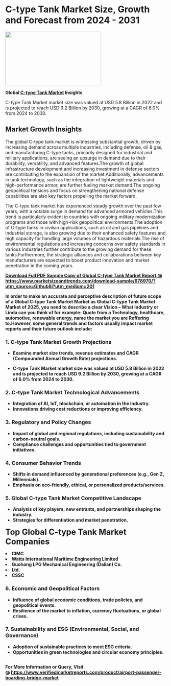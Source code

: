 <H1>C-type Tank Market Size, Growth and Forecast from 2024 - 2031</H1><img class="aligncenter size-medium wp-image-584254" src="https://thirdeyenews.in/wp-content/uploads/2024/09/Global-Market-Research-300x168.jpeg" alt="" width="300" height="168" /><p><strong>Global&nbsp;<a href="https://www.marketsizeandtrends.com/download-sample/678970/?utm_source=Github8j?utm_medium=201">C-type Tank Market</a> Insights</strong></p><p>C-type Tank Market market size was valued at USD 5.8 Billion in 2022 and is projected to reach USD 9.2 Billion by 2030, growing at a CAGR of 6.0% from 2024 to 2030.</p><p><h2>Market Growth Insights</h2> <p>The global C-type tank market is witnessing substantial growth, driven by increasing demand across multiple industries, including defense, oil & gas, and manufacturing.C-type tanks, primarily designed for industrial and military applications, are seeing an upsurge in demand due to their durability, versatility, and advanced features.The growth of global infrastructure development and increasing investment in defense sectors are contributing to the expansion of the market.Additionally, advancements in tank technology, such as the integration of lightweight materials and high-performance armor, are further fueling market demand.The ongoing geopolitical tensions and focus on strengthening national defense capabilities are also key factors propelling the market forward.</p> <p><strong><a href="#"></a></strong></p> <p>The C-type tank market has experienced steady growth over the past few years, with a notable surge in demand for advanced armored vehicles.This trend is particularly evident in countries with ongoing military modernization programs and those with high-risk geopolitical environments.The adoption of C-type tanks in civilian applications, such as oil and gas pipelines and industrial storage, is also growing due to their enhanced safety features and high capacity for handling large volumes of hazardous materials.The rise of environmental regulations and increasing concerns over safety standards in various industries further contribute to the growing demand for these tanks.Furthermore, the strategic alliances and collaborations between key manufacturers are expected to boost product innovation and market penetration in the coming years.<p><strong><a href="#"></p><p><span class=""><strong>Download Full PDF Sample Copy of Global C-type Tank Market Report</strong> @ <a href="https://www.marketsizeandtrends.com/download-sample/678970/?utm_source=Github8j?utm_medium=201" target="_blank">https://www.marketsizeandtrends.com/download-sample/678970/?utm_source=Github8j?utm_medium=201</a></span></p><p>In order to make an accurate and perceptive description of future scope of a Global&nbsp;C-type Tank Market Market as Global&nbsp;C-type Tank Market Market of 2025, you need to describe a clear Vision &ndash; What Industry or Linda can you think of for example: Quote from a Technology, healthcare, automotive, renewable energy, name the market you are Reffering to.However, some general trends and factors usually impact market reports and their future outlook include:</p><h3>1.&nbsp;<strong>C-type Tank Market Growth Projections</strong></h3><ul><li>Examine market size trends, revenue estimates and CAGR (Compounded Annual Growth Rate) projections.</li><li><p>C-type Tank Market market size was valued at USD 5.8 Billion in 2022 and is projected to reach USD 9.2 Billion by 2030, growing at a CAGR of 6.0% from 2024 to 2030.</p></li></ul><h3>2.&nbsp;<strong>C-type Tank Market Technological Advancements</strong></h3><ul><li>Integration of AI, IoT, blockchain, or automation in the industry.</li><li>Innovations driving cost reductions or improving efficiency.</li></ul><h3>3.&nbsp;<strong>Regulatory and Policy Changes</strong></h3><ul><li>Impact of global and regional regulations, including sustainability and carbon-neutral goals.</li><li>Compliance challenges and opportunities tied to government initiatives.</li></ul><h3>4.&nbsp;<strong>Consumer Behavior Trends</strong></h3><ul><li>Shifts in demand influenced by generational preferences (e.g., Gen Z, Millennials).</li><li>Emphasis on eco-friendly, ethical, or personalized products/services.</li></ul><h3>5.&nbsp;<strong>Global C-type Tank Market Competitive Landscape</strong></h3><ul><li>Analysis of key players, new entrants, and partnerships shaping the industry.</li><li>Strategies for differentiation and market penetration.</li></ul><p data-pm-slice="1 1 []"><span style="color: inherit; font-family: inherit; font-size: 25px;">Top Global C-type Tank Market Companies</span></p><div class="" data-test-id=""><p><li>CIMC</li><li> Watts International Maritime Engineering Limited</li><li> Guohong LPG Mechanical Engineering (Dalian) Co.</li><li> Ltd.</li><li> CSSC</li></p></div><h3>6.&nbsp;<strong>Economic and Geopolitical Factors</strong></h3><ul><li>Influence of global economic conditions, trade policies, and geopolitical events.</li><li>Resilience of the market to inflation, currency fluctuations, or global crises.</li></ul><h3>7.&nbsp;<strong>Sustainability and ESG (Environmental, Social, and Governance)</strong></h3><ul><li>Adoption of sustainable practices to meet ESG criteria.</li><li>Opportunities in green technologies and circular economy principles.</li></ul><h2><strong style="font-size: 14px;">For More Information or Query, Visit @&nbsp;</strong><a style="background-color: #ffffff; font-size: 14px;" href="https://www.marketsizeandtrends.com/report/c-type-tank-market/" target="_blank">https://www.verifiedmarketreports.com/product/airport-passenger-boarding-bridge-market</a></h2>